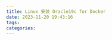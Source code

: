 ```yaml
---
title: Linux 安装 Oracle19c for Docker
date: 2023-11-20 19:43:16
tags:
categories:
---
```



<!--more-->
